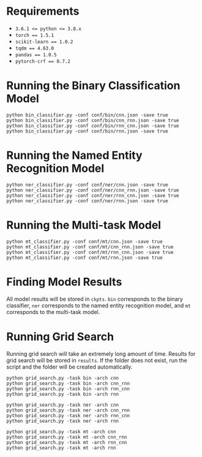 # Requirements
- `3.6.1 <= python <= 3.8.x`
- `torch == 1.5.1`
- `scikit-learn == 1.0.2`
- `tqdm == 4.63.0`
- `pandas == 1.0.5`
- `pytorch-crf == 0.7.2`

# Running the Binary Classification Model
```
python bin_classifier.py -conf conf/bin/cnn.json -save true
python bin_classifier.py -conf conf/bin/cnn_rnn.json -save true
python bin_classifier.py -conf conf/bin/rnn_cnn.json -save true
python bin_classifier.py -conf conf/bin/rnn.json -save true
```

# Running the Named Entity Recognition Model
```
python ner_classifier.py -conf conf/ner/cnn.json -save true
python ner_classifier.py -conf conf/ner/cnn_rnn.json -save true
python ner_classifier.py -conf conf/ner/rnn_cnn.json -save true
python ner_classifier.py -conf conf/ner/rnn.json -save true
```

# Running the Multi-task Model
```
python mt_classifier.py -conf conf/mt/cnn.json -save true
python mt_classifier.py -conf conf/mt/cnn_rnn.json -save true
python mt_classifier.py -conf conf/mt/rnn_cnn.json -save true
python mt_classifier.py -conf conf/mt/rnn.json -save true
```

# Finding Model Results
All model results will be stored in `ckpts`. `bin` corresponds to the binary classifier,
`ner` corresponds to the named entity recognition model, and `mt` corresponds to the
multi-task model.

# Running Grid Search
Running grid search will take an extremely long amount of time. Results for grid search
will be stored in `results`. If the folder does not exist, run the script and the folder
will be created automatically.

```
python grid_search.py -task bin -arch cnn
python grid_search.py -task bin -arch cnn_rnn
python grid_search.py -task bin -arch rnn_cnn
python grid_search.py -task bin -arch rnn

python grid_search.py -task ner -arch cnn
python grid_search.py -task ner -arch cnn_rnn
python grid_search.py -task ner -arch rnn_cnn
python grid_search.py -task ner -arch rnn

python grid_search.py -task mt -arch cnn
python grid_search.py -task mt -arch cnn_rnn
python grid_search.py -task mt -arch rnn_cnn
python grid_search.py -task mt -arch rnn
```

